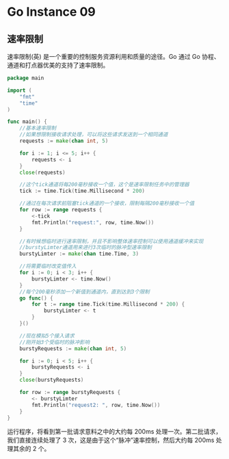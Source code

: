 # Go Instance 09

<!--more-->
## 速率限制
速率限制(英) 是一个重要的控制服务资源利用和质量的途径。Go 通过 Go 协程、通道和打点器优美的支持了速率限制。
```go
package main

import (
	"fmt"
	"time"
)

func main() {
	//基本速率限制
	//如果想限制接收请求处理，可以将这些请求发送到一个相同通道
	requests := make(chan int, 5)

	for i := 1; i <= 5; i++ {
		requests <- i
	}
	close(requests)

	//这个tick通道将每200毫秒接收一个值，这个是速率限制任务中的管理器
	tick := time.Tick(time.Millisecond * 200)

	//通过在每次请求前阻塞tick通道的一个接收，限制每隔200毫秒接收一个值
	for row := range requests {
		<-tick
		fmt.Println("request:", row, time.Now())
	}

	//有时候想临时进行速率限制，并且不影响整体速率控制可以使用通道缓冲来实现
	//burstyLimter通道用来进行3次临时的脉冲型速率限制
	burstyLimter := make(chan time.Time, 3)

	//将需要临时改变值传入
	for i := 0; i < 3; i++ {
		burstyLimter <- time.Now()
	}
	//每个200毫秒添加一个新值到通道内，直到达到3个限制
	go func() {
		for t := range time.Tick(time.Millisecond * 200) {
			burstyLimter <- t
		}
	}()

	//现在模拟5个接入请求
	//刚开始3个受临时的脉冲影响
	burstyRequests := make(chan int, 5)

	for i := 0; i < 5; i++ {
		burstyRequests <- i
	}
	close(burstyRequests)

	for row := range burstyRequests {
		<- burstyLimter
		fmt.Println("request2: ", row, time.Now())
	}
}
```
运行程序，将看到第一批请求意料之中的大约每 200ms 处理一次。第二批请求，我们直接连续处理了 3 次，这是由于这个“脉冲”速率控制，然后大约每 200ms 处理其余的 2 个。
